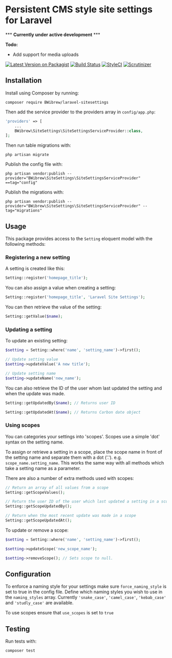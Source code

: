 # Persistent CMS style site settings for Laravel

*** **Currently under active development** ***

**Todo:**
- Add support for media uploads

[![Latest Version on Packagist](https://img.shields.io/packagist/v/BWibrew/laravel-sitesettings.svg?style=flat-square)](https://packagist.org/packages/BWibrew/laravel-sitesettings)
[![Build Status](https://img.shields.io/travis/BWibrew/laravel-sitesettings.svg?branch=master&style=flat-square)](https://travis-ci.org/BWibrew/laravel-sitesettings)
[![StyleCI](https://styleci.io/repos/99725839/shield?branch=master)](https://styleci.io/repos/99725839)
[![Scrutinizer](https://img.shields.io/scrutinizer/g/BWibrew/laravel-sitesettings.svg?style=flat-square)](https://scrutinizer-ci.com/g/BWibrew/laravel-sitesettings)

## Installation
Install using Composer by running:
```
composer require BWibrew/laravel-sitesettings
```

Then add the service provider to the providers array in `config/app.php`:
```php
'providers' => [
    ...
    BWibrew\SiteSettings\SiteSettingsServiceProvider::class,
];
```

Then run table migrations with:
```
php artisan migrate
```

Publish the config file with:
```
php artisan vendor:publish --provider="BWibrew\SiteSettings\SiteSettingsServiceProvider" ==tag="config"
```

Publish the migrations with:
```
php artisan vendor:publish --provider="BWibrew\SiteSettings\SiteSettingsServiceProvider" --tag="migrations"
```

## Usage
This package provides access to the `Setting` eloquent model with the following methods:

### Registering a new setting
A setting is created like this:

```php
Setting::register('homepage_title');
```
    
You can also assign a value when creating a setting:

```php
Setting::register('homepage_title', 'Laravel Site Settings');
```

You can then retrieve the value of the setting:

```php
Setting::getValue($name);
```

### Updating a setting
To update an existing setting:

```php
$setting = Setting::where('name', 'setting_name')->first();

// Update setting value
$setting->updateValue('A new title');

// Update setting name
$setting->updateName('new_name');
```

You can also retrieve the ID of the user whom last updated the setting and when the update was made.

```php
Setting::getUpdatedBy($name); // Returns user ID

Setting::getUpdatedAt($name); // Returns Carbon date object
```

### Using scopes
You can categories your settings into 'scopes'. Scopes use a simple 'dot' syntax on the setting name.

To assign or retrieve a setting in a scope, place the scope name in front of the setting name and separate them with a dot ('.'). e.g. `scope_name.setting_name`.
This works the same way with all methods which take a setting name as a parameter.

There are also a number of extra methods used with scopes:

```php
// Return an array of all values from a scope
Setting::getScopeValues();

// Return the user ID of the user which last updated a setting in a scope
Setting::getScopeUpdatedBy();

// Return when the most recent update was made in a scope
Setting::getScopeUpdatedAt();
```

To update or remove a scope:
```php
$setting = Setting::where('name', 'setting_name')->first();

$setting->updateScope('new_scope_name');

$setting->removeScope(); // Sets scope to null.
```


## Configuration
To enforce a naming style for your settings make sure `force_naming_style` is set to true in the config file.
Define which naming styles you wish to use in the `naming_styles` array. 
Currently `'snake_case'`, `'camel_case'`, `'kebab_case'` and `'studly_case'` are available.

To use scopes ensure that `use_scopes` is set to `true`

## Testing
Run tests with:
```
composer test
```
